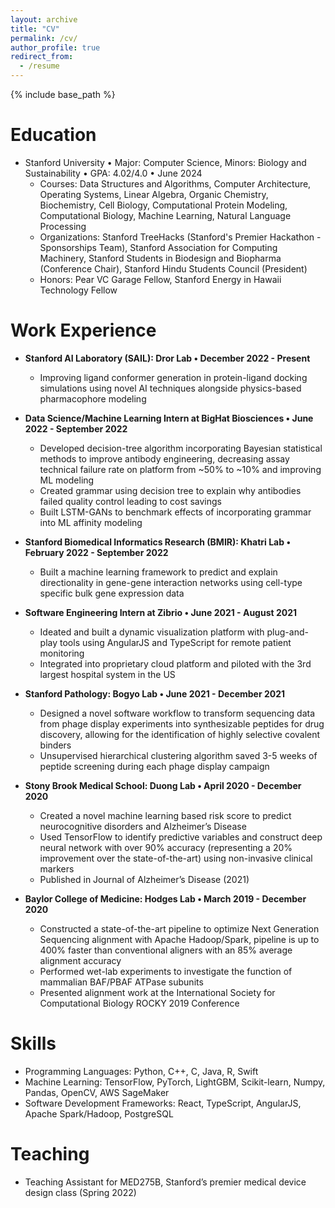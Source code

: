 ```yaml
---
layout: archive
title: "CV"
permalink: /cv/
author_profile: true
redirect_from:
  - /resume
---
```


{% include base_path %}

Education
======
* Stanford University • Major: Computer Science, Minors: Biology and Sustainability • GPA: 4.02/4.0 • June 2024
  * Courses: Data Structures and Algorithms, Computer Architecture, Operating Systems, Linear Algebra, Organic Chemistry, Biochemistry, Cell Biology, Computational Protein Modeling, Computational Biology, Machine Learning, Natural Language Processing
  * Organizations: Stanford TreeHacks (Stanford's Premier Hackathon - Sponsorships Team), Stanford Association for Computing Machinery, Stanford Students in Biodesign and Biopharma (Conference Chair), Stanford Hindu Students Council (President)
  * Honors: Pear VC Garage Fellow, Stanford Energy in Hawaii Technology Fellow

Work Experience
======
* **Stanford AI Laboratory (SAIL): Dror Lab • December 2022 - Present**
  * Improving ligand conformer generation in protein-ligand docking simulations using novel AI techniques alongside
physics-based pharmacophore modeling

* **Data Science/Machine Learning Intern at BigHat Biosciences • June 2022 - September 2022**
  * Developed decision-tree algorithm incorporating Bayesian statistical methods to improve antibody engineering,
decreasing assay technical failure rate on platform from ~50% to ~10% and improving ML modeling
  * Created grammar using decision tree to explain why antibodies failed quality control leading to cost savings
  * Built LSTM-GANs to benchmark effects of incorporating grammar into ML affinity modeling

* **Stanford Biomedical Informatics Research (BMIR): Khatri Lab • February 2022 - September 2022**
  * Built a machine learning framework to predict and explain directionality in gene-gene interaction networks using cell-type specific 
  bulk gene expression data
  
* **Software Engineering Intern at Zibrio • June 2021 - August 2021**
  * Ideated and built a dynamic visualization platform with plug-and-play tools using AngularJS and TypeScript for remote patient
monitoring
  * Integrated into proprietary cloud platform and piloted with the 3rd largest hospital system in the US 

* **Stanford Pathology: Bogyo Lab • June 2021 - December 2021**
  * Designed a novel software workflow to transform sequencing data from phage display experiments into
synthesizable peptides for drug discovery, allowing for the identification of highly selective covalent binders
  * Unsupervised hierarchical clustering algorithm saved 3-5 weeks of peptide screening during each phage display campaign

* **Stony Brook Medical School: Duong Lab • April 2020 - December 2020**
  * Created a novel machine learning based risk score to predict neurocognitive disorders and Alzheimer’s Disease
  * Used TensorFlow to identify predictive variables and construct deep neural network with over 90% accuracy (representing a 20% improvement over the state-of-the-art) using non-invasive clinical markers
  * Published in Journal of Alzheimer’s Disease (2021)

* **Baylor College of Medicine: Hodges Lab • March 2019 - December 2020**
  * Constructed a state-of-the-art pipeline to optimize Next Generation Sequencing alignment with Apache
Hadoop/Spark, pipeline is up to 400% faster than conventional aligners with an 85% average alignment accuracy
  * Performed wet-lab experiments to investigate the function of mammalian BAF/PBAF ATPase subunits
  * Presented alignment work at the International Society for Computational Biology ROCKY 2019 Conference 
  
Skills
======
* Programming Languages: Python, C++, C, Java, R, Swift
* Machine Learning: TensorFlow, PyTorch, LightGBM, Scikit-learn, Numpy, Pandas, OpenCV, AWS SageMaker
* Software Development Frameworks: React, TypeScript, AngularJS, Apache Spark/Hadoop, PostgreSQL

Teaching
======
* Teaching Assistant for MED275B, Stanford’s premier medical device design class (Spring 2022)
